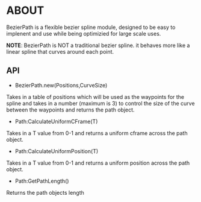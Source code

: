 # ABOUT
BezierPath is a flexible bezier spline module, designed to be easy to implenent and use while being optimizied for large scale uses.

__NOTE__: BezierPath is NOT a traditional bezier spline. it behaves more like a linear spline that curves around each point.

## API

* BezierPath.new(Positions,CurveSize)

Takes in a table of positions which will be used as the waypoints for the spline and takes in a number (maximum is 3) to control the size of the curve between the waypoints and returns the path object.

* Path:CalculateUniformCFrame(T)
  
Takes in a T value from 0-1 and returns a uniform cframe across the path object.

* Path:CalculateUniformPosition(T)
  
Takes in a T value from 0-1 and returns a uniform position across the path object.

* Path:GetPathLength()

Returns the path objects length
